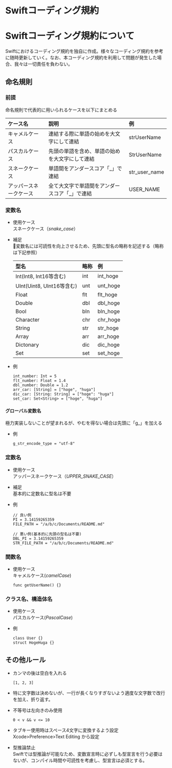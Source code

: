 # Swiftコーディング規約

# Swiftコーディング規約について
Swiftにおけるコーディング規約を独自に作成。様々なコーディング規約を参考に随時更新していく。なお、本コーディング規約を利用して問題が発生した場合、我々は一切責任を負わない。


## 命名規則
### 前提
命名規則で代表的に用いられるケースを以下にまとめる

|ケース名|説明 |例   |
|:---|:---|:---|
|キャメルケース |連結する際に単語の始めを大文字にして連結 |strUserName |
|パスカルケース |先頭の単語を含め、単語の始めを大文字にして連結 |StrUserName |
|スネークケース | 単語間をアンダースコア「_」で連結| str_user_name |
|アッパースネークケース |全て大文字で単語間をアンダースコア「_」で連結 |USER_NAME |


### 変数名
- 使用ケース  
  スネークケース（*snake_case*）  

- 補足  
  変数名には可読性を向上させるため、先頭に型名の略称を記述する（略称は下記参照）

    |型名 |略称 |例 |
    |:---|:---|:---|
    |Int(Int8, Int16等含む) |int |int_hoge |
    |UInt(Uint8, UInt16等含む) |unt |unt_hoge |
    |Float |flt |flt_hoge |
    |Double |dbl |dbl_hoge |
    |Bool |bln |bln_hoge |
    |Character |chr |chr_hoge |
    |String |str |str_hoge |
    |Array |arr |arr_hoge |
    |Dictonary |dic |dic_hoge |
    |Set |set | set_hoge |

- 例
    ```
    int_number: Int = 5 
    flt_number: Float = 1.4 
    dbl_number: Double = 1.2 
    arr_car: [String] = ["hoge", "huga"]
    dic_car: [String: String] = ["hoge": "huga"]
    set_car: Set<String> = ["hoge", "huga"]
    ```


#### グローバル変数名
  極力実装しないことが望まれるが、やむを得ない場合は先頭に「g_」を加える

- 例  
    ```
    g_str_encode_type = "utf-8"
    ```


### 定数名
- 使用ケース  
  アッパースネークケース（*UPPER_SNAKE_CASE*）  

- 補足  
  基本的に定数名に型名は不要

- 例  
    ```
    // 良い例
    PI = 3.14159265359
    FILE_PATH = "/a/b/c/Documents/README.md"

    // 悪い例(基本的に先頭の型名は不要)
    DBL_PI = 3.14159265359
    STR_FILE_PATH = "/a/b/c/Documents/README.md"
    ```

### 関数名
- 使用ケース  
  キャメルケース(*camelCase*)

    ```
    func getUserName() {}
    ```


### クラス名、構造体名 
- 使用ケース  
  パスカルケース(*PascalCase*)

- 例
    ```
    class User {}
    struct HogeHuga {}
    ```


## その他ルール

- カンマの後は空白を入れる  
    ```
    [1, 2, 3]  
    ```

- 特に文字数は決めないが、一行が長くなりすぎないよう適度な文字数で改行を加え、折り返す。  

- 不等号は左向きのみ使用  
    ```
    0 < v && v <= 10  
    ```

- タブキー使用時はスペース4文字に変換するよう設定  
Xcode>Preference>Text Editing から設定  

- 型推論禁止  
Swiftでは型推論が可能なため、変数宣言時に必ずしも型宣言を行う必要はないが、コンパイル時間や可読性を考慮し、型宣言は必須とする。




